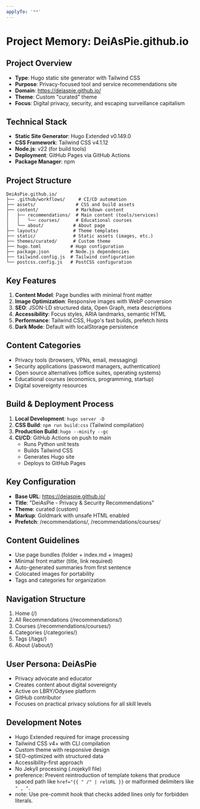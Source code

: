 ```yaml
---
applyTo: '**'
---
```


# Project Memory: DeiAsPie.github.io

## Project Overview
- **Type**: Hugo static site generator with Tailwind CSS
- **Purpose**: Privacy-focused tool and service recommendations site
- **Domain**: https://deiaspie.github.io/
- **Theme**: Custom "curated" theme
- **Focus**: Digital privacy, security, and escaping surveillance capitalism

## Technical Stack
- **Static Site Generator**: Hugo Extended v0.149.0
- **CSS Framework**: Tailwind CSS v4.1.12
- **Node.js**: v22 (for build tools)
- **Deployment**: GitHub Pages via GitHub Actions
- **Package Manager**: npm

## Project Structure
```
DeiAsPie.github.io/
├── .github/workflows/     # CI/CD automation
├── assets/               # CSS and build assets
├── content/              # Markdown content
│   ├── recommendations/  # Main content (tools/services)
│   │   └── courses/      # Educational courses
│   └── about/           # About page
├── layouts/             # Theme templates
├── static/              # Static assets (images, etc.)
├── themes/curated/      # Custom theme
├── hugo.toml           # Hugo configuration
├── package.json        # Node.js dependencies
├── tailwind.config.js  # Tailwind configuration
└── postcss.config.js   # PostCSS configuration
```

## Key Features
1. **Content Model**: Page bundles with minimal front matter
2. **Image Optimization**: Responsive images with WebP conversion
3. **SEO**: JSON-LD structured data, Open Graph, meta descriptions
4. **Accessibility**: Focus styles, ARIA landmarks, semantic HTML
5. **Performance**: Tailwind CSS, Hugo's fast builds, prefetch hints
6. **Dark Mode**: Default with localStorage persistence

## Content Categories
- Privacy tools (browsers, VPNs, email, messaging)
- Security applications (password managers, authentication)
- Open source alternatives (office suites, operating systems)
- Educational courses (economics, programming, startup)
- Digital sovereignty resources

## Build & Deployment Process
1. **Local Development**: `hugo server -D`
2. **CSS Build**: `npm run build:css` (Tailwind compilation)
3. **Production Build**: `hugo --minify --gc`
4. **CI/CD**: GitHub Actions on push to main
   - Runs Python unit tests
   - Builds Tailwind CSS
   - Generates Hugo site
   - Deploys to GitHub Pages

## Key Configuration
- **Base URL**: https://deiaspie.github.io/
- **Title**: "DeiAsPie - Privacy & Security Recommendations"
- **Theme**: curated (custom)
- **Markup**: Goldmark with unsafe HTML enabled
- **Prefetch**: /recommendations/, /recommendations/courses/

## Content Guidelines
- Use page bundles (folder + index.md + images)
- Minimal front matter (title, link required)
- Auto-generated summaries from first sentence
- Colocated images for portability
- Tags and categories for organization

## Navigation Structure
1. Home (/)
2. All Recommendations (/recommendations/)
3. Courses (/recommendations/courses/)
4. Categories (/categories/)
5. Tags (/tags/)
6. About (/about/)

## User Persona: DeiAsPie
- Privacy advocate and educator
- Creates content about digital sovereignty
- Active on LBRY/Odysee platform
- GitHub contributor
- Focuses on practical privacy solutions for all skill levels

## Development Notes
- Hugo Extended required for image processing
- Tailwind CSS v4+ with CLI compilation
- Custom theme with responsive design
- SEO-optimized with structured data
- Accessibility-first approach
- No Jekyll processing (.nojekyll file)
- preference: Prevent reintroduction of template tokens that produce spaced path like `href="{{ " /" | relURL }}` or malformed delimiters like `" , "`.
- note: Use pre-commit hook that checks added lines only for forbidden literals.  